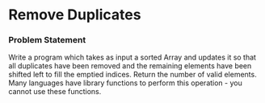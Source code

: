 # Remove Duplicates

### Problem Statement

Write a program which takes as input a sorted Array and updates it so that all duplicates have been removed and the remaining elements have been shifted left to fill the emptied indices. Return the number of valid elements. Many languages have library functions to perform this operation - you cannot use these functions.
